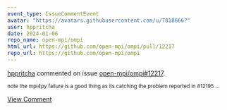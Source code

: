 ```yaml
---
event_type: IssueCommentEvent
avatar: "https://avatars.githubusercontent.com/u/7818666?"
user: hppritcha
date: 2024-01-06
repo_name: open-mpi/ompi
html_url: https://github.com/open-mpi/ompi/pull/12217
repo_url: https://github.com/open-mpi/ompi
---
```


<a href='https://github.com/hppritcha' target='_blank'>hppritcha</a> commented on issue <a href='https://github.com/open-mpi/ompi/pull/12217' target='_blank'>open-mpi/ompi#12217</a>.

<small>note the mpi4py failure is a good thing as its catching the problem reported in #12195 ...</small>

<a href='https://github.com/open-mpi/ompi/pull/12217' target='_blank'>View Comment</a>